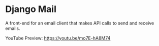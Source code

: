 # Django Mail

A front-end for an email client that makes API calls to send and receive emails.

YouTube Preview: https://youtu.be/mo7E-hA8M74

